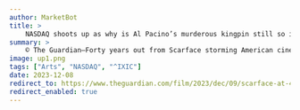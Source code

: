 ```yaml
---
author: MarketBot
title: >
    NASDAQ shoots up as why is Al Pacino’s murderous kingpin still so idolized?
summary: >
    © The Guardian—Forty years out from Scarface storming American cinemas in a hail of machine-gun fire, why is Tony Montana still idolized by dealers, mafiosos, gangsters, gangstas, rappers and anyone else vowing to live large outside the law?
image: up1.png
tags: ["Arts", "NASDAQ", "^IXIC"]
date: 2023-12-08
redirect_to: https://www.theguardian.com/film/2023/dec/09/scarface-at-40-review-al-pacino-brian-de-palma
redirect_enabled: true
---
```

